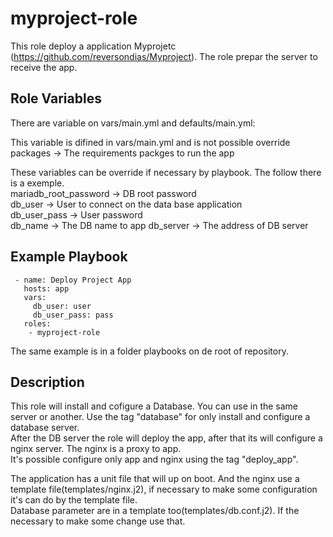myproject-role
=========

This role deploy a application Myprojetc (https://github.com/reversondias/Myproject). The role prepar the server to receive the app.


Role Variables
--------------

There are variable on vars/main.yml and defaults/main.yml:  

This variable is difined in vars/main.yml and is not possible override  
packages -> The requirements packges to run the app  

These variables can be override if necessary by playbook. The follow there is a exemple.  
mariadb_root_password -> DB root password  
db_user -> User to connect on the data base application  
db_user_pass -> User password  
db_name -> The DB name to app
db_server -> The address of DB server


Example Playbook
----------------


     - name: Deploy Project App
       hosts: app
       vars:
         db_user: user
         db_user_pass: pass
       roles:
        - myproject-role

The same example is in a folder playbooks on de root of repository.

Description
-----------

This role will install and cofigure a Database. You can use in the same server or another. Use the tag "database" for only install and configure a database server.  
After the DB server the role will deploy the app, after that its will configure a nginx server. The nginx is a proxy to app.  
It's possible configure only app and nginx using the tag "deploy_app".  

The application has a unit file that will up on boot. And the nginx use a template file(templates/nginx.j2), if necessary to make some configuration it's can do by the template file.  
Database parameter are in a template too(templates/db.conf.j2). If the necessary to make some change use that.



